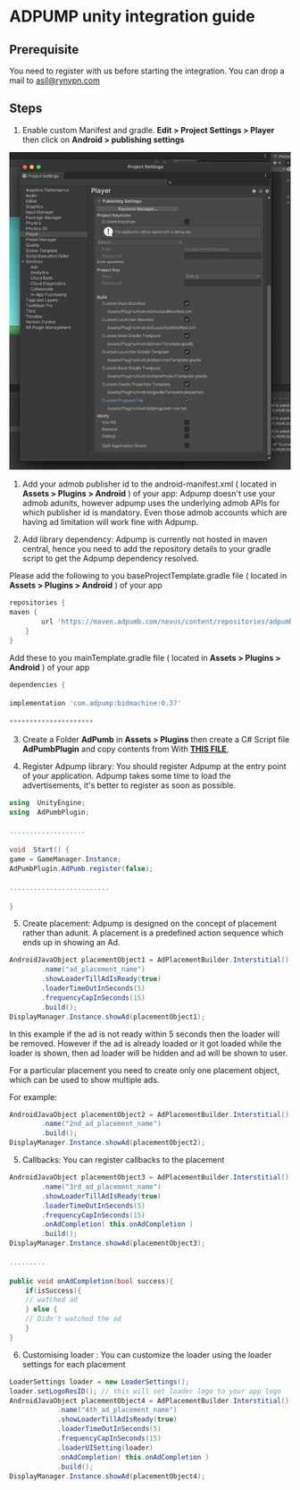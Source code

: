# ADPUMP unity integration guide

## Prerequisite ##

You need to register with us before starting the integration. You can drop a mail to asil@rynvpn.com

## Steps ##

  

1) Enable custom Manifest and gradle. **Edit > Project Settings > Player** then click on **Android > publishing settings**

  

![alt text](https://github.com/arjunrajmp/demo-unity/blob/main/screen-shot/project-settings.png?raw=true)

  

  

  

1) Add your admob publisher id to the android-manifest.xml ( located in **Assets > Plugins > Android** ) of your app: Adpump doesn't use your admob adunits, however adpump uses the underlying admob APIs for which publisher id is mandatory. Even those admob accounts which are having ad limitation will work fine with Adpump.


2) Add library dependency: Adpump is currently not hosted in maven central, hence you need to add the repository details to your gradle script to get the Adpump dependency resolved.

  

Please add the following to you baseProjectTemplate.gradle file ( located in **Assets > Plugins > Android** )  of your app

```gradle
repositories {
maven { 
        url 'https://maven.adpumb.com/nexus/content/repositories/adpumb'
    }
}
```
Add these to you mainTemplate.gradle file ( located in **Assets > Plugins > Android** )  of your app
```gradle
dependencies {

implementation 'com.adpump:bidmachine:0.37'

*********************


```

3) Create a Folder **AdPumb** in **Assets > Plugins** then create a C# Script file **AdPumbPlugin** and copy contents from With [**THIS FILE**](https://raw.githubusercontent.com/arjunrajmp/demo-unity/main/Assets/Plugins/AdPumb/AdPumbPlugin.cs),

4) Register Adpump library: You should register Adpump at the entry point of your application. Adpump takes some time to load the advertisements, it's better to register as soon as possible.

```c#
using  UnityEngine;
using  AdPumbPlugin;

...................

void  Start() {
game = GameManager.Instance;
AdPumbPlugin.AdPumb.register(false);

.........................

}

```

5) Create placement: Adpump is designed on the concept of placement rather than adunit. A placement is a predefined action sequence which ends up in showing an Ad. 

```c#
AndroidJavaObject placementObject1 = AdPlacementBuilder.Interstitial()
        .name("ad_placement_name")    
        .showLoaderTillAdIsReady(true)
        .loaderTimeOutInSeconds(5)
        .frequencyCapInSeconds(15)
        .build();
DisplayManager.Instance.showAd(placementObject1);
```

In this example if the ad is not ready within 5 seconds then the loader will be removed. However if the ad is already loaded or it got loaded while the loader is shown, then ad loader will be hidden and ad will be shown to user.

For a particular placement you need to create only one placement object, which can be used to show multiple ads.

For example:

```c#
AndroidJavaObject placementObject2 = AdPlacementBuilder.Interstitial()
        .name("2nd_ad_placement_name")  
        .build();
DisplayManager.Instance.showAd(placementObject2);
```

5) Callbacks: You can register callbacks to the placement

```c#
AndroidJavaObject placementObject3 = AdPlacementBuilder.Interstitial()
        .name("3rd_ad_placement_name")    
        .showLoaderTillAdIsReady(true)
        .loaderTimeOutInSeconds(5)
        .frequencyCapInSeconds(15)
        .onAdCompletion( this.onAdCompletion )
        .build();
DisplayManager.Instance.showAd(placementObject3);

......... 

public void onAdCompletion(bool success){ 
    if(isSuccess){ 
    // watched ad
    } else {
    // Didn't watched the ad
    }
}
```

6) Customising loader : You can customize the loader using the loader settings for each placement

```c#
LoaderSettings loader = new LoaderSettings();
loader.setLogoResID(); // this will set loader logo to your app logo
AndroidJavaObject placementObject4 = AdPlacementBuilder.Interstitial()
            .name("4th_ad_placement_name")
            .showLoaderTillAdIsReady(true)
            .loaderTimeOutInSeconds(5)
            .frequencyCapInSeconds(15)
            .loaderUISetting(loader)
            .onAdCompletion( this.onAdCompletion )
            .build();
DisplayManager.Instance.showAd(placementObject4);

```

 

